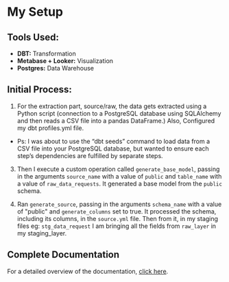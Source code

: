 # My Setup

## Tools Used:
- **DBT:** Transformation 
- **Metabase + Looker:** Visualization
- **Postgres:** Data Warehouse

## Initial Process:
1. For the extraction part, source/raw, the data gets extracted using a Python script (connection to a PostgreSQL database using SQLAlchemy and then reads a CSV file into a pandas DataFrame.) Also, Configured my dbt profiles.yml file. 
- Ps: I was about to use the “dbt seeds” command to load data from a CSV file into your PostgreSQL database, but wanted to ensure each step’s dependencies are fulfilled by separate steps.

3. Then I execute a custom operation called `generate_base_model`, passing in the arguments `source_name` with a value of `public` and `table_name` with a value of `raw_data_requests`. It generated a base model from the `public` schema.

2. Ran `generate_source`, passing in the arguments `schema_name` with a value of "public" and `generate_columns` set to true. It processed the schema, including its columns, in the `source.yml` file. Then from it, in my staging files eg: `stg_data_request` I am bringing all the fields from `raw_layer` in my staging_layer.

## Complete Documentation
For a detailed overview of the documentation, [click here](https://docs.google.com/document/d/1vupPREntZm1Orgefxd2ylUCLQsIVVLNfqe2uXVZYd4Y/edit).

